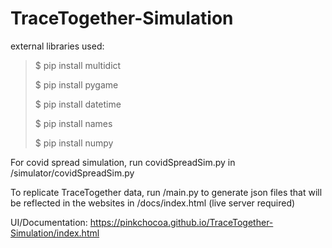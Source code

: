 # TraceTogether-Simulation

 external libraries used:

> $ pip install multidict
> 
> $ pip install pygame
> 
> $ pip install datetime
> 
> $ pip install names
> 
> $ pip install numpy



For covid spread simulation, run covidSpreadSim.py in /simulator/covidSpreadSim.py

To replicate TraceTogether data, run /main.py to generate json files that will be reflected in the websites in /docs/index.html (live server required)

UI/Documentation: https://pinkchocoa.github.io/TraceTogether-Simulation/index.html
